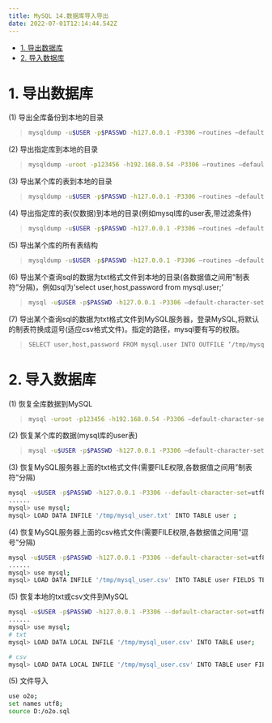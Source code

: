 ```yaml
---
title: MySQL 14.数据库导入导出
date: 2022-07-01T12:14:44.542Z
---
```

- [1. 导出数据库](#1-导出数据库)
- [2. 导入数据库](#2-导入数据库)

# 1. 导出数据库

(1) 导出全库备份到本地的目录

> ```bash
> mysqldump -u$USER -p$PASSWD -h127.0.0.1 -P3306 –routines –default-character-set=utf8 –lock-all-tables –add-drop-database -A > db.all.sql
> ```

(2) 导出指定库到本地的目录

> ```bash
> mysqldump -uroot -p123456 -h192.168.0.54 -P3306 –routines –default-character-set=utf8 –databases taobao > db.sql
> ```

(3) 导出某个库的表到本地的目录

> ```bash
> mysqldump -u$USER -p$PASSWD -h127.0.0.1 -P3306 –routines –default-character-set=utf8 –tables mysql user> db.table.sql
> ```

(4) 导出指定库的表(仅数据)到本地的目录(例如mysql库的user表,带过滤条件)

> ```bash
> mysqldump -u$USER -p$PASSWD -h127.0.0.1 -P3306 –routines –default-character-set=utf8 –no-create-db –no-create-info –tables mysql user –where=“host=‘localhost’”> db.table.sql
> ```

(5) 导出某个库的所有表结构

> ```bash
> mysqldump -u$USER -p$PASSWD -h127.0.0.1 -P3306 –routines –default-character-set=utf8 –no-data –databases mysql > db.nodata.sql
> ```

(6) 导出某个查询sql的数据为txt格式文件到本地的目录(各数据值之间用”制表符”分隔)，例如sql为’select user,host,password from mysql.user;’

> ```bash
> mysql -u$USER -p$PASSWD -h127.0.0.1 -P3306 –default-character-set=utf8 –skip-column-names -B -e ‘select user,host,password from mysql.user;’ > mysql_user.txt
> ```

(7) 导出某个查询sql的数据为txt格式文件到MySQL服务器，登录MySQL,将默认的制表符换成逗号(适应csv格式文件)。指定的路径，mysql要有写的权限。

> ```bash
> SELECT user,host,password FROM mysql.user INTO OUTFILE ‘/tmp/mysql_user.csv’ FIELDS TERMINATED BY ‘,’;
> ```

# 2. 导入数据库

(1) 恢复全库数据到MySQL

> ```bash
> mysql -uroot -p123456 -h192.168.0.54 -P3306 –default-character-set=utf8 < db.sql
> ```

(2) 恢复某个库的数据(mysql库的user表)

> ```bash
> mysql -u$USER -p$PASSWD -h127.0.0.1 -P3306 –default-character-set=utf8 mysql < db.table.sql
> ```

(3) 恢复MySQL服务器上面的txt格式文件(需要FILE权限,各数据值之间用”制表符”分隔)

```bash
mysql -u$USER -p$PASSWD -h127.0.0.1 -P3306 --default-character-set=utf8
......
mysql> use mysql;
mysql> LOAD DATA INFILE '/tmp/mysql_user.txt' INTO TABLE user ;
```

(4) 恢复MySQL服务器上面的csv格式文件(需要FILE权限,各数据值之间用”逗号”分隔)

```bash
mysql -u$USER -p$PASSWD -h127.0.0.1 -P3306 --default-character-set=utf8
......
mysql> use mysql;
mysql> LOAD DATA INFILE '/tmp/mysql_user.csv' INTO TABLE user FIELDS TERMINATED BY ',';
```

(5) 恢复本地的txt或csv文件到MySQL

```bash
mysql -u$USER -p$PASSWD -h127.0.0.1 -P3306 --default-character-set=utf8
......
mysql> use mysql;
# txt
mysql> LOAD DATA LOCAL INFILE '/tmp/mysql_user.csv' INTO TABLE user;

# csv
mysql> LOAD DATA LOCAL INFILE '/tmp/mysql_user.csv' INTO TABLE user FIELDS TERMINATED BY ',';
```

(5) 文件导入

```bash
use o2o;
set names utf8;
source D:/o2o.sql
```